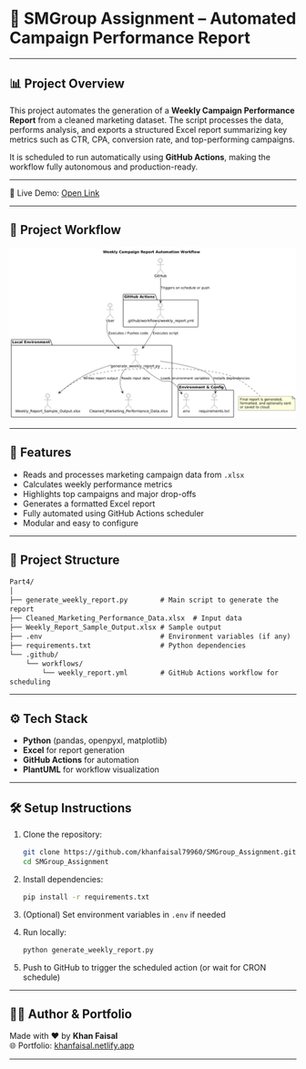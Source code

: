 # 🧠 SMGroup Assignment – Automated Campaign Performance Report

---

## 📊 Project Overview

This project automates the generation of a **Weekly Campaign Performance Report** from a cleaned marketing dataset. The script processes the data, performs analysis, and exports a structured Excel report summarizing key metrics such as CTR, CPA, conversion rate, and top-performing campaigns.

It is scheduled to run automatically using **GitHub Actions**, making the workflow fully autonomous and production-ready.

---

📌 Live Demo: [Open Link](https://influencer-insights.streamlit.app)

---

## 🔁 Project Workflow

![Workflow](./Workflow.png)

---

## 🚀 Features

- Reads and processes marketing campaign data from `.xlsx`
- Calculates weekly performance metrics
- Highlights top campaigns and major drop-offs
- Generates a formatted Excel report
- Fully automated using GitHub Actions scheduler
- Modular and easy to configure

---

## 🧩 Project Structure

```
Part4/
│
├── generate_weekly_report.py        # Main script to generate the report
├── Cleaned_Marketing_Performance_Data.xlsx  # Input data
├── Weekly_Report_Sample_Output.xlsx # Sample output
├── .env                             # Environment variables (if any)
├── requirements.txt                 # Python dependencies
└── .github/
    └── workflows/
        └── weekly_report.yml        # GitHub Actions workflow for scheduling
```

---

## ⚙️ Tech Stack

- **Python** (pandas, openpyxl, matplotlib)
- **Excel** for report generation
- **GitHub Actions** for automation
- **PlantUML** for workflow visualization

---

## 🛠️ Setup Instructions

1. Clone the repository:
   ```bash
   git clone https://github.com/khanfaisal79960/SMGroup_Assignment.git
   cd SMGroup_Assignment
   ```

2. Install dependencies:
   ```bash
   pip install -r requirements.txt
   ```

3. (Optional) Set environment variables in `.env` if needed

4. Run locally:
   ```bash
   python generate_weekly_report.py
   ```

5. Push to GitHub to trigger the scheduled action (or wait for CRON schedule)

---

## 🙋‍♂️ Author & Portfolio

Made with ❤️ by **Khan Faisal**  
🌐 Portfolio: [khanfaisal.netlify.app](https://khanfaisal.netlify.app)

---
